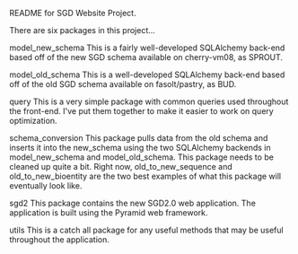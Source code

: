 README for SGD Website Project.

There are six packages in this project...

model_new_schema
This is a fairly well-developed SQLAlchemy back-end based off of the new SGD schema available on cherry-vm08, as SPROUT.

model_old_schema
This is a well-developed SQLAlchemy back-end based off of the old SGD schema available on fasolt/pastry, as BUD. 

query
This is a very simple package with common queries used throughout the front-end. I've put them together to make it 
easier to work on query optimization.

schema_conversion
This package pulls data from the old schema and inserts it into the new_schema using the two SQLAlchemy backends in 
model_new_schema and model_old_schema. This package needs to be cleaned up quite a bit. Right now, old_to_new_sequence 
and old_to_new_bioentity are the two best examples of what this package will eventually look like.

sgd2
This package contains the new SGD2.0 web application. The application is built using the Pyramid web framework.

utils
This is a catch all package for any useful methods that may be useful throughout the application.
